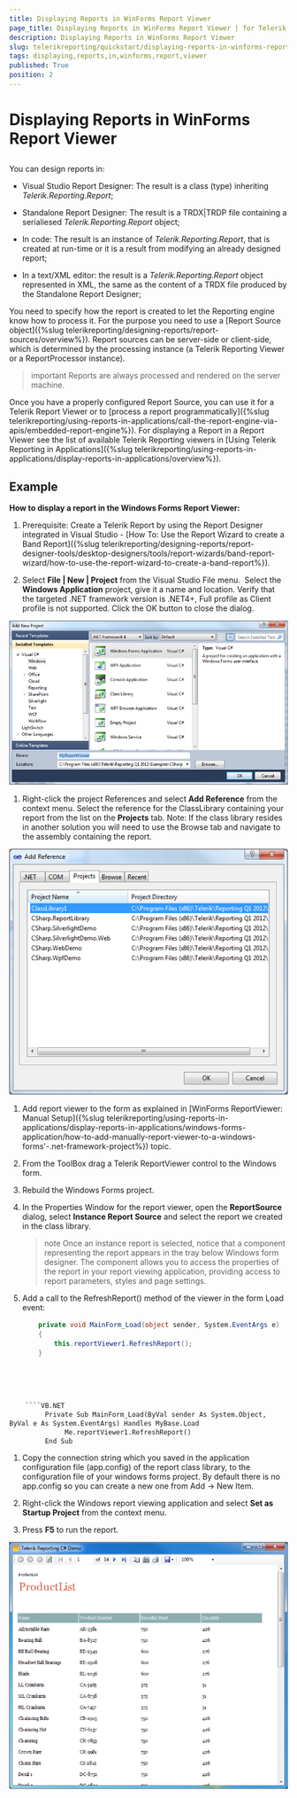 ```yaml
---
title: Displaying Reports in WinForms Report Viewer
page_title: Displaying Reports in WinForms Report Viewer | for Telerik Reporting Documentation
description: Displaying Reports in WinForms Report Viewer
slug: telerikreporting/quickstart/displaying-reports-in-winforms-report-viewer
tags: displaying,reports,in,winforms,report,viewer
published: True
position: 2
---
```


# Displaying Reports in WinForms Report Viewer



## 

You can design reports in:         

* Visual Studio Report Designer: The result is a class (type) inheriting *Telerik.Reporting.Report*;             

* Standalone Report Designer: The result is a TRDX|TRDP file containing a serialiesed *Telerik.Reporting.Report* object;             

* In code: The result is an instance of *Telerik.Reporting.Report*,               that is created at run-time or it is a result from modifying an already designed report;             

* In a text/XML editor: the result is a *Telerik.Reporting.Report* object represented in XML,               the same as the content of a TRDX file produced by the Standalone Report Designer;             

You need to specify how the report is created to let the Reporting engine know how to process it.           For the purpose you need to use a [Report Source object]({%slug telerikreporting/designing-reports/report-sources/overview%}).           Report sources can be server-side or client-side, which is determined by the processing instance           (a Telerik Reporting Viewer or a ReportProcessor instance).         

>important Reports are always processed and rendered on the server machine.


Once you have a properly configured Report Source, you can use it for a Telerik Report Viewer           or to [process a report programmatically]({%slug telerikreporting/using-reports-in-applications/call-the-report-engine-via-apis/embedded-report-engine%}).           For displaying a Report in a Report Viewer see the list of available Telerik Reporting viewers in           [Using Telerik Reporting in Applications]({%slug telerikreporting/using-reports-in-applications/display-reports-in-applications/overview%}).         

## Example

__How to display a report in the Windows Forms Report Viewer:__

1. Prerequisite: Create a Telerik Report by using the Report Designer integrated in Visual Studio -               [How To: Use the Report Wizard to create a Band Report]({%slug telerikreporting/designing-reports/report-designer-tools/desktop-designers/tools/report-wizards/band-report-wizard/how-to-use-the-report-wizard-to-create-a-band-report%}).             

1. Select __File | New | Project__ from the Visual Studio File menu.  Select the __Windows Application__               project, give it a name and location. Verify that the targeted .NET framework version is .NET4+, Full profile as Client profile is not supported.               Click the OK button to close the dialog.               

  ![](images/QuickStart034.png)

1. Right-click the project References and select __Add Reference__ from the context menu.               Select the reference for the               ClassLibrary containing your report from the list on the               __Projects__ tab. Note: If the class library resides               in another solution you will need to use the Browse tab and navigate to the               assembly containing the report.               

  ![](images/QuickStart035.png)

1. Add report viewer to the form as explained in [WinForms ReportViewer: Manual Setup]({%slug telerikreporting/using-reports-in-applications/display-reports-in-applications/windows-forms-application/how-to-add-manually-report-viewer-to-a-windows-forms'-.net-framework-project%}) topic.             

1. From the ToolBox drag a Telerik ReportViewer control to the Windows form.

1. Rebuild the Windows Forms project.

1. In the Properties Window for the report viewer, open the __ReportSource__ dialog, select               __Instance Report Source__ and select the report we created in the class library.             

   >note Once an instance report                 is selected, notice that a component representing the report appears in                 the tray below Windows form designer. The component allows you to                 access the properties of the report in your report viewing application,                 providing access to report parameters, styles and page                 settings.               

1. Add a call to the RefreshReport() method of the viewer in the form Load event:             

	
    ````C#
		private void MainForm_Load(object sender, System.EventArgs e)
        {
            this.reportViewer1.RefreshReport();
        }
````



	
    ````VB.NET
		 Private Sub MainForm_Load(ByVal sender As System.Object, ByVal e As System.EventArgs) Handles MyBase.Load
              Me.reportViewer1.RefreshReport()
         End Sub
````



1. Copy the connection string which you saved in the application configuration file (app.config) of the report class               library, to the configuration file of your windows forms project. By default there is               no app.config so you can create a new one from Add -> New Item.             

1. Right-click the Windows report viewing application and               select __Set as Startup Project__ from the context               menu.             

1. Press __F5__ to run the report.                

  ![](images/QuickStart037.png)
